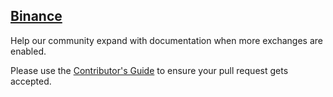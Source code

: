 ## [Binance](../connectors/binance)

Help our community expand with documentation when more exchanges are enabled.

Please use the [Contributor's Guide](https://github.com/coinalpha/hummingbot/blob/master/CONTRIBUTING.md) to ensure your pull request gets accepted.